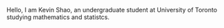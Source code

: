 Hello, I am Kevin Shao, an undergraduate student at University of Toronto studying mathematics and statistcs.
